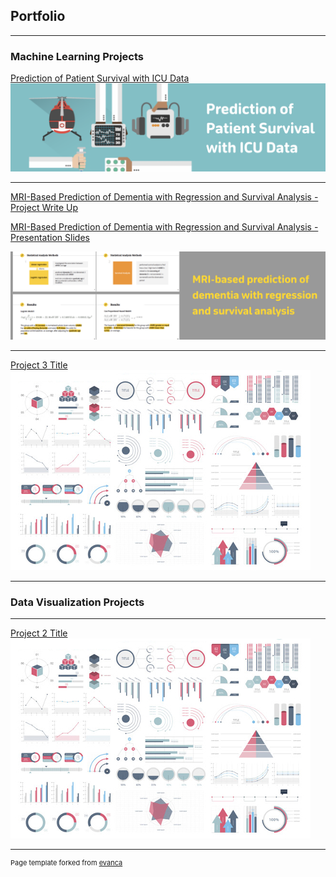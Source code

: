 ## Portfolio

---

### Machine Learning Projects 

[Prediction of Patient Survival with ICU Data](/patient_survival_ICU.md)
<img src="images/proj1_image.png?raw=true"/>

---
[MRI-Based Prediction of Dementia with Regression and Survival Analysis - Project Write Up](/MRI_dementia_reg_analysis.md)

[MRI-Based Prediction of Dementia with Regression and Survival Analysis - Presentation Slides](/bst210proj_MRI_dementia.pdf)

<img src="images/proj2_image.png?raw=true"/>

---
[Project 3 Title](http://example.com/)
<img src="images/dummy_thumbnail.jpg?raw=true"/>

---

### Data Visualization Projects


---

[Project 2 Title](/pdf/sample_presentation.pdf)
<img src="images/dummy_thumbnail.jpg?raw=true"/>

---
<p style="font-size:11px">Page template forked from <a href="https://github.com/evanca/quick-portfolio">evanca</a></p>
<!-- Remove above link if you don't want to attibute -->
